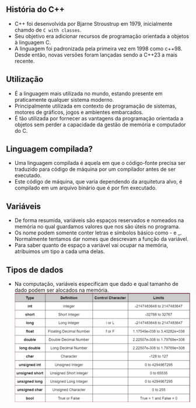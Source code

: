 ## História do C++
- C++ foi desenvolvida por Bjarne Stroustrup em 1979, inicialmente chamdo de `C with classes`.
- Seu objetivo era adicionar recursos de programação orientada a objetos à linguagem C.
- A linguagem foi padronizada pela primeira vez em 1998 como c++98. Desde então, novas versões foram lançadas sendo a C++23 a mais recente.

## Utilização
- É a linguagem mais utilizada no mundo, estando presente em praticamente qualquer sistema moderno.
- Principalmente utilizada em contexto de programação de sistemas, motores de gráficos, jogos e ambientes embarcados.
- É tão utilizada por fornecer as vantagens da programação orientada a objetos sem perder a capacidade da gestão de memória e computador do C.

## Linguagem compilada?
- Uma linguagem compilada é aquela em que o código-fonte precisa ser traduzido para código de máquina por um compilador antes de ser executado.
- Este código de máquina, que varia dependendo da arquitetura alvo, é compilado em um arquivo binário que é por fim executado.

## Variáveis
- De forma resumida, variáveis são espaços reservados e nomeados na memória no qual guardamos valores que nos são úteis no programa.
- Os nome podem somente conter letras e símbolos básico como - e _. Normalmente tentamos dar nomes que descrevam a função da variável.
- Para saber quanto de espaço a variável vai ocupar na memória, atribuimos um tipo a cada uma delas.

## Tipos de dados
- Na computação, variáveis especificam que dado e qual tamanho de dado podem ser alocados na memória.
![alt text](image.png)
